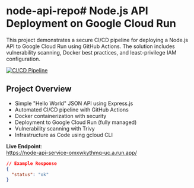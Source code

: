 # node-api-repo# Node.js API Deployment on Google Cloud Run

This project demonstrates a secure CI/CD pipeline for deploying a Node.js API to Google Cloud Run using GitHub Actions. The solution includes vulnerability scanning, Docker best practices, and least-privilege IAM configuration.

[![CI/CD Pipeline](https://github.com/your-username/node-api-repo/actions/workflows/cloudrun-ci-cd.yml/badge.svg)](https://github.com/your-username/node-api-repo/actions)

## Project Overview
- Simple "Hello World" JSON API using Express.js
- Automated CI/CD pipeline with GitHub Actions
- Docker containerization with security
- Deployment to Google Cloud Run (fully managed)
- Vulnerability scanning with Trivy
- Infrastructure as Code using gcloud CLI

**Live Endpoint**:  
https://node-api-service-omxwkythmq-uc.a.run.app/

```json
// Example Response
{
  "status": "ok"
}

